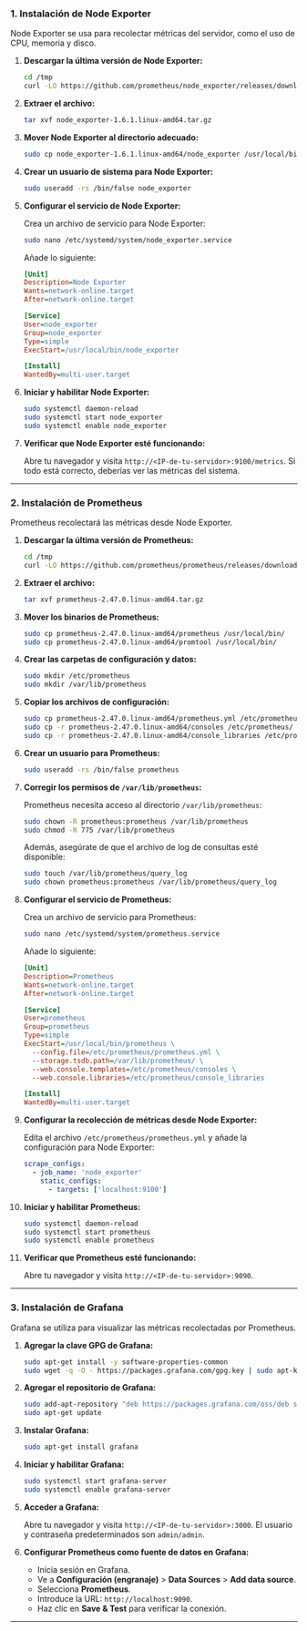 ### **1. Instalación de Node Exporter**
Node Exporter se usa para recolectar métricas del servidor, como el uso de CPU, memoria y disco.

1. **Descargar la última versión de Node Exporter:**

   ```bash
   cd /tmp
   curl -LO https://github.com/prometheus/node_exporter/releases/download/v1.6.1/node_exporter-1.6.1.linux-amd64.tar.gz
   ```

2. **Extraer el archivo:**

   ```bash
   tar xvf node_exporter-1.6.1.linux-amd64.tar.gz
   ```

3. **Mover Node Exporter al directorio adecuado:**

   ```bash
   sudo cp node_exporter-1.6.1.linux-amd64/node_exporter /usr/local/bin/
   ```

4. **Crear un usuario de sistema para Node Exporter:**

   ```bash
   sudo useradd -rs /bin/false node_exporter
   ```

5. **Configurar el servicio de Node Exporter:**

   Crea un archivo de servicio para Node Exporter:

   ```bash
   sudo nano /etc/systemd/system/node_exporter.service
   ```

   Añade lo siguiente:

   ```ini
   [Unit]
   Description=Node Exporter
   Wants=network-online.target
   After=network-online.target

   [Service]
   User=node_exporter
   Group=node_exporter
   Type=simple
   ExecStart=/usr/local/bin/node_exporter

   [Install]
   WantedBy=multi-user.target
   ```

6. **Iniciar y habilitar Node Exporter:**

   ```bash
   sudo systemctl daemon-reload
   sudo systemctl start node_exporter
   sudo systemctl enable node_exporter
   ```

7. **Verificar que Node Exporter esté funcionando:**

   Abre tu navegador y visita `http://<IP-de-tu-servidor>:9100/metrics`. Si todo está correcto, deberías ver las métricas del sistema.

---

### **2. Instalación de Prometheus**
Prometheus recolectará las métricas desde Node Exporter.

1. **Descargar la última versión de Prometheus:**

   ```bash
   cd /tmp
   curl -LO https://github.com/prometheus/prometheus/releases/download/v2.47.0/prometheus-2.47.0.linux-amd64.tar.gz
   ```

2. **Extraer el archivo:**

   ```bash
   tar xvf prometheus-2.47.0.linux-amd64.tar.gz
   ```

3. **Mover los binarios de Prometheus:**

   ```bash
   sudo cp prometheus-2.47.0.linux-amd64/prometheus /usr/local/bin/
   sudo cp prometheus-2.47.0.linux-amd64/promtool /usr/local/bin/
   ```

4. **Crear las carpetas de configuración y datos:**

   ```bash
   sudo mkdir /etc/prometheus
   sudo mkdir /var/lib/prometheus
   ```

5. **Copiar los archivos de configuración:**

   ```bash
   sudo cp prometheus-2.47.0.linux-amd64/prometheus.yml /etc/prometheus/
   sudo cp -r prometheus-2.47.0.linux-amd64/consoles /etc/prometheus/
   sudo cp -r prometheus-2.47.0.linux-amd64/console_libraries /etc/prometheus/
   ```

6. **Crear un usuario para Prometheus:**

   ```bash
   sudo useradd -rs /bin/false prometheus
   ```
7. **Corregir los permisos de `/var/lib/prometheus`:**

   Prometheus necesita acceso al directorio `/var/lib/prometheus`:

   ```bash
   sudo chown -R prometheus:prometheus /var/lib/prometheus
   sudo chmod -R 775 /var/lib/prometheus
   ```

   Además, asegúrate de que el archivo de log de consultas esté disponible:

   ```bash
   sudo touch /var/lib/prometheus/query_log
   sudo chown prometheus:prometheus /var/lib/prometheus/query_log
   ```


8. **Configurar el servicio de Prometheus:**

   Crea un archivo de servicio para Prometheus:

   ```bash
   sudo nano /etc/systemd/system/prometheus.service
   ```

   Añade lo siguiente:

   ```ini
   [Unit]
   Description=Prometheus
   Wants=network-online.target
   After=network-online.target

   [Service]
   User=prometheus
   Group=prometheus
   Type=simple
   ExecStart=/usr/local/bin/prometheus \
     --config.file=/etc/prometheus/prometheus.yml \
     --storage.tsdb.path=/var/lib/prometheus/ \
     --web.console.templates=/etc/prometheus/consoles \
     --web.console.libraries=/etc/prometheus/console_libraries

   [Install]
   WantedBy=multi-user.target
   ```

9. **Configurar la recolección de métricas desde Node Exporter:**

   Edita el archivo `/etc/prometheus/prometheus.yml` y añade la configuración para Node Exporter:

   ```yaml
   scrape_configs:
     - job_name: 'node_exporter'
       static_configs:
         - targets: ['localhost:9100']
   ```

10. **Iniciar y habilitar Prometheus:**

    ```bash
    sudo systemctl daemon-reload
    sudo systemctl start prometheus
    sudo systemctl enable prometheus
    ```

11. **Verificar que Prometheus esté funcionando:**

    Abre tu navegador y visita `http://<IP-de-tu-servidor>:9090`.

---

### **3. Instalación de Grafana**
Grafana se utiliza para visualizar las métricas recolectadas por Prometheus.

1. **Agregar la clave GPG de Grafana:**

   ```bash
   sudo apt-get install -y software-properties-common
   sudo wget -q -O - https://packages.grafana.com/gpg.key | sudo apt-key add -
   ```

2. **Agregar el repositorio de Grafana:**

   ```bash
   sudo add-apt-repository "deb https://packages.grafana.com/oss/deb stable main"
   sudo apt-get update
   ```

3. **Instalar Grafana:**

   ```bash
   sudo apt-get install grafana
   ```

4. **Iniciar y habilitar Grafana:**

   ```bash
   sudo systemctl start grafana-server
   sudo systemctl enable grafana-server
   ```

5. **Acceder a Grafana:**

   Abre tu navegador y visita `http://<IP-de-tu-servidor>:3000`. El usuario y contraseña predeterminados son `admin/admin`.

6. **Configurar Prometheus como fuente de datos en Grafana:**

   - Inicia sesión en Grafana.
   - Ve a **Configuración (engranaje)** > **Data Sources** > **Add data source**.
   - Selecciona **Prometheus**.
   - Introduce la URL: `http://localhost:9090`.
   - Haz clic en **Save & Test** para verificar la conexión.

---